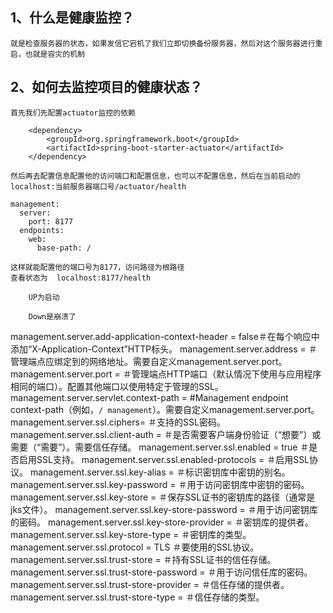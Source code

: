 ## 1、什么是健康监控？

```
就是检查服务器的状态，如果发信它宕机了我们立即切换备份服务器，然后对这个服务器进行重启，也就是容灾的机制
```

## 2、如何去监控项目的健康状态？

```
首先我们先配置actuator监控的依赖

	<dependency>
        <groupId>org.springframework.boot</groupId>
        <artifactId>spring-boot-starter-actuator</artifactId>
    </dependency>
```



```
然后再去配置信息配置他的访问端口和配置信息，也可以不配置信息，然后在当前启动的localhost:当前服务器端口号/actuator/health

management:	
  server:
	port: 8177
  endpoints:
	web:
	  base-path: /
	  
这样就能配置他的端口号为8177，访问路径为根路径
查看状态为  localhost:8177/health

	UP为启动
	
	Down是崩溃了
```







management.server.add-application-context-header = false＃在每个响应中添加“X-Application-Context”HTTP标头。
management.server.address =               		＃管理端点应绑定到的网络地址。需要自定义management.server.port。
management.server.port =                                ＃管理端点HTTP端口（默认情况下使用与应用程序相同的端口）。配置其他端口以使用特定于管理的SSL。
management.server.servlet.context-path = 		#Management endpoint context-path（例如，`/ management`）。需要自定义management.server.port。
management.server.ssl.ciphers=                       	＃支持的SSL密码。
management.server.ssl.client-auth =                   	＃是否需要客户端身份验证（“想要”）或需要（“需要”）。需要信任存储。
management.server.ssl.enabled = true                  	＃是否启用SSL支持。
management.server.ssl.enabled-protocols =            	＃启用SSL协议。
management.server.ssl.key-alias =                    	＃标识密钥库中密钥的别名。
management.server.ssl.key-password =                 	＃用于访问密钥库中密钥的密码。
management.server.ssl.key-store =                    	＃保存SSL证书的密钥库的路径（通常是jks文件）。
management.server.ssl.key-store-password =          	＃用于访问密钥库的密码。
management.server.ssl.key-store-provider =         	＃密钥库的提供者。
management.server.ssl.key-store-type =            	＃密钥库的类型。
management.server.ssl.protocol = TLS                  	＃要使用的SSL协议。
management.server.ssl.trust-store =              	＃持有SSL证书的信任存储。
management.server.ssl.trust-store-password =      	＃用于访问信任库的密码。
management.server.ssl.trust-store-provider =         	＃信任存储的提供者。
management.server.ssl.trust-store-type =              	＃信任存储的类型。